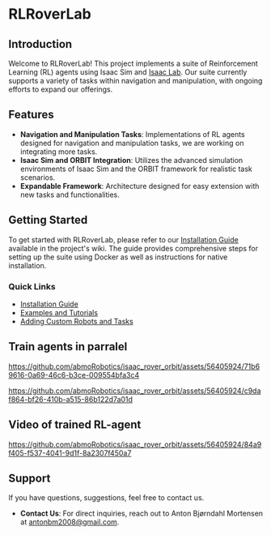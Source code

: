 <!--# RLRoverLab
## Introduction
This Project implements a suite of Reinforcement Learning (RL) agents using Isaac Sim and [ORBIT](https://isaac-orbit.github.io/orbit/). So far we've implemented navigation and manipulation-based takss and are working on implementing more so expect to see updates soon. 

# Installation
In order to ease the setup of this suite, we use docker to install Isaac Sim, ORBIT, and our suite. The following documents the process and requirements of doing this.
## Requirements
### Hardware
- GPU: Any RTX GPU with at least 8 GB VRAM (Tested on NVIDIA RTX 3090 and NVIDIA RTX A6000)
- CPU: Intel i5/i7 or equivalent
- RAM: 32GB or more

### Software
- Operating System: Ubuntu 20.04 or 22.04
- Packages: Docker and Nvidia Container Toolkit

## Building the docker image
1. Clone and build docker:
```bash
# Clone Repo
git clone https://github.com/abmoRobotics/isaac_rover_orbit
cd isaac_rover_orbit

# Build and start docker
cd docker
./run.sh
docker exec -it orbit bash

```

2. Train an agent
Once inside the docker container you can train and agent by using the following command
```bash
/workspace/orbit/orbit.sh -p train.py --task="AAURoverEnv-v0" --num_envs=256
```

## Installing natively
1. Install Isaac Sim 2023.1.1 through the [Omniverse Launcher](https://www.nvidia.com/en-us/omniverse/download/).
2. Install ORBIT using the following steps:
```bash
git clone https://github.com/NVIDIA-Omniverse/orbit
cd Orbit

# create aliases
export ISAACSIM_PATH="${HOME}/.local/share/ov/pkg/isaac_sim-2023.1.1"
export ISAACSIM_PYTHON_EXE="${ISAACSIM_PATH}/python.sh"

# Create symbolic link
ln -s ${ISAACSIM_PATH} _isaac_sim

# Create Conda Env
./orbit.sh --conda orbit_env

# Activate Env
conda activate orbit_env

# Install dependencies
conda --install

```
3. Clone Repo

```bash
# Clone Repo
git clone https://github.com/abmoRobotics/isaac_rover_orbit
cd isaac_rover_orbit

# Install Repo (make sure conda is activated)
python -m pip install -e .[all]

# Run training script or evaluate pre-trained policy
cd examples/02_train/train.py
python train.py

cd examples/03_inference_pretrained/eval.py
python eval.py
```

# Contact
For other questions feel free to contact:
* Anton Bjørndahl Mortensen: antonbm2008@gmail.com
-->
# RLRoverLab

## Introduction

Welcome to RLRoverLab! This project implements a suite of Reinforcement Learning (RL) agents using Isaac Sim and [Isaac Lab](https://isaac-sim.github.io/IsaacLab/). Our suite currently supports a variety of tasks within navigation and manipulation, with ongoing efforts to expand our offerings.
## Features

- **Navigation and Manipulation Tasks**: Implementations of RL agents designed for navigation and manipulation tasks, we are working on integrating more tasks.
- **Isaac Sim and ORBIT Integration**: Utilizes the advanced simulation environments of Isaac Sim and the ORBIT framework for realistic task scenarios.
- **Expandable Framework**: Architecture designed for easy extension with new tasks and functionalities.

## Getting Started

To get started with RLRoverLab, please refer to our [Installation Guide](https://github.com/abmoRobotics/RLRoverLab/wiki) available in the project's wiki. The guide provides comprehensive steps for setting up the suite using Docker as well as instructions for native installation.

### Quick Links

- [Installation Guide](https://github.com/abmoRobotics/RLRoverLab/wiki/Installing-the-suite)
- [Examples and Tutorials](https://github.com/abmoRobotics/RLRoverLab/wiki/Examples)
- [Adding Custom Robots and Tasks](https://github.com/abmoRobotics/RLRoverLab/wiki/Development)

<!--## Contribution

We welcome contributions to RLRoverLab! Whether it's adding new tasks, or fixing bugs. Check out our [Contribution Guidelines](https://github.com/abmoRobotics/isaac_rover_orbit/CONTRIBUTING.md) for more information on how to get involved. -->
## Train agents in parralel

https://github.com/abmoRobotics/isaac_rover_orbit/assets/56405924/71b69616-0a69-46c6-b3ce-009554bfa3c4


https://github.com/abmoRobotics/isaac_rover_orbit/assets/56405924/c9daf864-bf26-410b-a515-86b122d7a01d




## Video of trained RL-agent
https://github.com/abmoRobotics/isaac_rover_orbit/assets/56405924/84a9f405-f537-4041-9d1f-8a2307f450a7

## Support

If you have questions, suggestions, feel free to contact us.

- **Contact Us**: For direct inquiries, reach out to Anton Bjørndahl Mortensen at [antonbm2008@gmail.com](mailto:antonbm2008@gmail.com).

